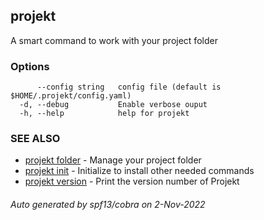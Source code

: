 ## projekt

A smart command to work with your project folder

### Options

```
      --config string   config file (default is $HOME/.projekt/config.yaml)
  -d, --debug           Enable verbose ouput
  -h, --help            help for projekt
```

### SEE ALSO

* [projekt folder](projekt_folder.md)	 - Manage your project folder
* [projekt init](projekt_init.md)	 - Initialize to install other needed commands
* [projekt version](projekt_version.md)	 - Print the version number of Projekt

###### Auto generated by spf13/cobra on 2-Nov-2022
